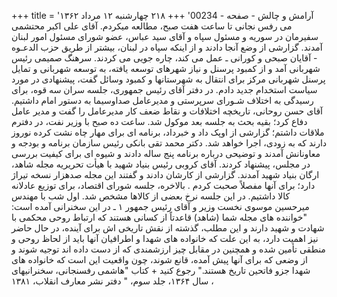 +++
title = 'آرامش و چالش - صفحه - 00234'
+++
۲۱۸ چهارشنبه ۱۲ مرداد ۱۳۶۲ می رفس نجانی تا ساعت هفت صبح، مطالعه میکردم. آقای علی اکبر محتشمی سفیرمان در سوریه و مسئول سپاه و آقای سید عباس، عضو شورای مسئول امور لبنان آمدند. گزارشی از وضع آنجا دادند و از اینکه سپاه در لبنان، بیشتر از طریق حزب الدعـوه - آقایان صبحی و کورانی ـ عمل می کند، چاره جویی می کردند. سرهنگ صمیمی رئیس شهربانی آمد و از کمبود پرسنل و نیاز شهرهای توسعه یافته، به توسعه شهربانی و تمایل پرسنل شهربانی مرکز برای انتقال به شهرستانها و کمبود وسائل گفت، پیشنهادی در مورد سیاست استخدام جدید دادم. در دفتر آقای رئیس جمهوری، جلسه سران سه قوه، برای رسیدگی به اختلاف شـورای سرپرستی و مدیرعامل صداوسیما به دستور امام داشتیم. آقای حسن روحانی، تاریخچه اختلافات و نقاط ضعف کار مدیرعامل را گفت و مدیر عامل دفاع کرد؛ بقیه بحث به جلسه بعد موکول شد. ساعت ده صبح با وزیر نفت، در دفترم ملاقات داشتم؛ گزارشی از اوپک داد و خبرداد، برنامه ای برای مهار چاه نشت کرده نوروز دارند که به زودی، اجرا خواهد شد. دکتر محمد تقی بانکی رئیس سازمان برنامه و بودجه و معاونانش آمدند و توضیحی درباره برنامه پنج ساله دادند و شیوه ای برای کیفیت بررسی در مجلس، پیشنهاد کردند. آقای کروبی رئیس بنیاد شهید با هیأت تحریریه مجله شاهد، ارگان بنیاد شهید آمدند. گزارشی از کارشان دادند و گفتند این مجله صدهزار نسخه تیراژ دارد؛ برای آنها مفصلاً صحبت کردم . بالاخره، جلسه شورای اقتصاد، برای توزیع عادلانه کالا داشتیم. در این جلسه نرخ بعضی از کالاها مشخص شد. اول شب با مهندس میرحسین موسوی نخست وزیر و آقای رئیس جمهور ۱ ـ در این سخنرانی آمده است: "خواننده های مجله شما (شاهد) قاعدتاً از کسانی هستند که ارتباط روحی محکمی با شهادت و شهید دارند و این مطلب، گذشته از نقش تاریخی اش برای آینده، در حال حاضر نیز اهمیت دارد، به این علت که خانواده های شهدا و اطرافیان آنها باید از لحاظ روحی و منطقی تأمین شده و همچنین در مقابل چیز ارزشمندی که از دست داده اند توجیه شوند و از وضعی که برای آنها پیش آمده، قانع شوند، چون واقعیت این است که خانواده های شهدا جزو فاتحین تاریخ هستند." رجوع کنید + کتاب "هاشمی رفسنجانی، سخنرانیهای سال ۱۳۶۴، جلد سوم، " دفتر نشر معارف انقلاب، ۱۳۸۱ ،